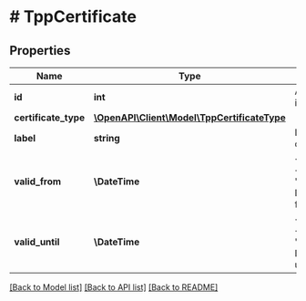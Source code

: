 # # TppCertificate

## Properties

Name | Type | Description | Notes
------------ | ------------- | ------------- | -------------
**id** | **int** | A certificate identifier. |
**certificate_type** | [**\OpenAPI\Client\Model\TppCertificateType**](TppCertificateType.md) |  |
**label** | **string** | Label of certificate. |
**valid_from** | **\DateTime** | &lt;strong&gt;Format:&lt;/strong&gt; &#39;YYYY-MM-DD&#39;&lt;br/&gt;Valid from date. |
**valid_until** | **\DateTime** | &lt;strong&gt;Format:&lt;/strong&gt; &#39;YYYY-MM-DD&#39;&lt;br/&gt;Valid until date. |

[[Back to Model list]](../../README.md#models) [[Back to API list]](../../README.md#endpoints) [[Back to README]](../../README.md)
